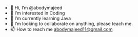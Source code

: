- 👋 Hi, I’m @abodymajeed
- 👀 I’m interested in Coding
- 🌱 I’m currently learning Java
- 💞️ I’m looking to collaborate on anything, please teach me.
- 📫 How to reach me abodymajeed11@gmail.com

<!---
abodymajeed/abodymajeed is a ✨ special ✨ repository because its `README.md` (this file) appears on your GitHub profile.
You can click the Preview link to take a look at your changes.
--->
